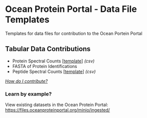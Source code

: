# Ocean Protein Portal - Data File Templates
Templates for data files for contribution to the Ocean Portein Portal

## Tabular Data Contributions

* Protein Spectral Counts [[template](tabular/TEMPLATE_Protein-Spectral-Counts.csv)] _(csv)_
* FASTA of Protein Identifications
* Peptide Spectral Counts [[template](tabular/TEMPLATE_Peptide-Spectral-Counts.csv)] _(csv)_

_[How do I contribute?](tabular/README.md)_

### Learn by example?

View existing datasets in the Ocean Protein Portal:
https://files.oceanproteinportal.org/minio/ingested/
